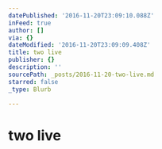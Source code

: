 ```yaml
---
datePublished: '2016-11-20T23:09:10.088Z'
inFeed: true
author: []
via: {}
dateModified: '2016-11-20T23:09:09.408Z'
title: two live
publisher: {}
description: ''
sourcePath: _posts/2016-11-20-two-live.md
starred: false
_type: Blurb

---
```

# two live